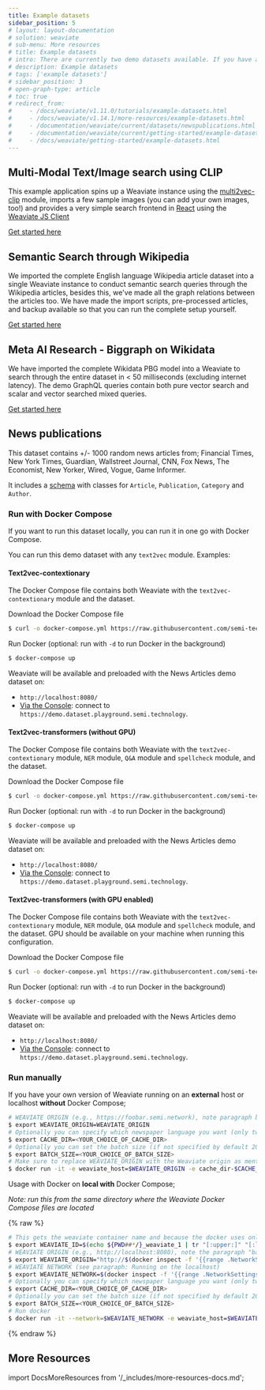 ```yaml
---
title: Example datasets
sidebar_position: 5
# layout: layout-documentation
# solution: weaviate
# sub-menu: More resources
# title: Example datasets
# intro: There are currently two demo datasets available. If you have a dataset you want to add, please contact us, we're happy to help you setting it up.
# description: Example datasets
# tags: ['example datasets']
# sidebar_position: 3
# open-graph-type: article
# toc: true
# redirect_from:
#     - /docs/weaviate/v1.11.0/tutorials/example-datasets.html
#     - /docs/weaviate/v1.14.1/more-resources/example-datasets.html
#     - /documentation/weaviate/current/datasets/newspublications.html
#     - /documentation/weaviate/current/getting-started/example-datasets.html
#     - /docs/weaviate/getting-started/example-datasets.html
---
```


## Multi-Modal Text/Image search using CLIP

This example application spins up a Weaviate instance using the
[multi2vec-clip](/docs/weaviate/modules/retriever-vectorizer-modules/multi2vec-clip.md)
module, imports a few sample images (you can add your own images, too!) and
provides a very simple search frontend in [React](https://reactjs.org/) using
the [Weaviate JS Client](/docs/weaviate/client-libraries/javascript.md)

[Get started here](https://github.com/semi-technologies/weaviate-examples/blob/main/clip-multi-modal-text-image-search/README.md)

## Semantic Search through Wikipedia

We imported the complete English language Wikipedia article dataset into a single Weaviate instance to conduct semantic search queries through the Wikipedia articles, besides this, we've made all the graph relations between the articles too. We have made the import scripts, pre-processed articles, and backup available so that you can run the complete setup yourself.

[Get started here](https://github.com/semi-technologies/semantic-search-through-Wikipedia-with-Weaviate)

## Meta AI Research - Biggraph on Wikidata

We have imported the complete Wikidata PBG model into a Weaviate to search through the entire dataset in < 50 milliseconds (excluding internet latency). The demo GraphQL queries contain both pure vector search and scalar and vector searched mixed queries.

[Get started here](https://github.com/semi-technologies/biggraph-wikidata-search-with-weaviate)

## News publications

This dataset contains +/- 1000 random news articles from; Financial Times, New York Times, Guardian, Wallstreet Journal, CNN, Fox News, The Economist, New Yorker, Wired, Vogue, Game Informer.

It includes a [schema](/docs/weaviate/guides/how-to-create-a-schema.md) with classes for `Article`, `Publication`, `Category` and `Author`. 

### Run with Docker Compose

If you want to run this dataset locally, you can run it in one go with Docker Compose.

You can run this demo dataset with any `text2vec` module. Examples:

#### Text2vec-contextionary

The Docker Compose file contains both Weaviate with the `text2vec-contextionary` module and the dataset.

Download the Docker Compose file

```bash
$ curl -o docker-compose.yml https://raw.githubusercontent.com/semi-technologies/weaviate-examples/main/weaviate-contextionary-newspublications/docker-compose.yaml
```

Run Docker (optional: run with `-d` to run Docker in the background)

```bash
$ docker-compose up
```

Weaviate will be available and preloaded with the News Articles demo dataset on:

- `http://localhost:8080/`
- [Via the Console](https://console.semi.technology): connect to `https://demo.dataset.playground.semi.technology`.

#### Text2vec-transformers (without GPU)

The Docker Compose file contains both Weaviate with the `text2vec-contextionary` module, `NER` module, `Q&A` module and `spellcheck` module, and the dataset.

Download the Docker Compose file

```bash
$ curl -o docker-compose.yml https://raw.githubusercontent.com/semi-technologies/weaviate-examples/main/weaviate-transformers-newspublications/docker-compose.yaml
```

Run Docker (optional: run with `-d` to run Docker in the background)

```bash
$ docker-compose up
```

Weaviate will be available and preloaded with the News Articles demo dataset on:

- `http://localhost:8080/`
- [Via the Console](https://console.semi.technology): connect to `https://demo.dataset.playground.semi.technology`.

#### Text2vec-transformers (with GPU enabled)

The Docker Compose file contains both Weaviate with the `text2vec-contextionary` module, `NER` module, `Q&A` module and `spellcheck` module, and the dataset. GPU should be available on your machine when running this configuration.

Download the Docker Compose file

```bash
$ curl -o docker-compose.yml https://raw.githubusercontent.com/semi-technologies/weaviate-examples/main/weaviate-transformers-newspublications/docker-compose-gpu.yaml
```

Run Docker (optional: run with `-d` to run Docker in the background)

```bash
$ docker-compose up
```

Weaviate will be available and preloaded with the News Articles demo dataset on:

- `http://localhost:8080/`
- [Via the Console](https://console.semi.technology): connect to `https://demo.dataset.playground.semi.technology`.

### Run manually

If you have your own version of Weaviate running on an **external** host or localhost **without** Docker Compose;

```bash
# WEAVIATE ORIGIN (e.g., https://foobar.semi.network), note paragraph basics for setting the local IP
$ export WEAVIATE_ORIGIN=WEAVIATE_ORIGIN
# Optionally you can specify which newspaper language you want (only two options `cache-en` or `cache-nl`, if not specified by default it is `cache-en` )
$ export CACHE_DIR=<YOUR_CHOICE_OF_CACHE_DIR>
# Optionally you can set the batch size (if not specified by default 200)
$ export BATCH_SIZE=<YOUR_CHOICE_OF_BATCH_SIZE>
# Make sure to replace WEAVIATE_ORIGIN with the Weaviate origin as mentioned in the basics above
$ docker run -it -e weaviate_host=$WEAVIATE_ORIGIN -e cache_dir-$CACHE_DIR -e batch_size=$BATCH_SIZE semitechnologies/weaviate-demo-newspublications:latest

```

Usage with Docker on **local with** Docker Compose;

_Note: run this from the same directory where the Weaviate Docker Compose files are located_

{% raw %}
```bash
# This gets the weaviate container name and because the docker uses only lowercase we need to do it too (Can be found manually if 'tr' does not work for you)
$ export WEAVIATE_ID=$(echo ${PWD##*/}_weaviate_1 | tr "[:upper:]" "[:lower:]")
# WEAVIATE ORIGIN (e.g., http://localhost:8080), note the paragraph "basics" for setting the local IP
$ export WEAVIATE_ORIGIN="http://$(docker inspect -f '{{range .NetworkSettings.Networks}}{{.IPAddress}}{{end}}' $WEAVIATE_ID):8080"
# WEAVIATE NETWORK (see paragraph: Running on the localhost)
$ export WEAVIATE_NETWORK=$(docker inspect -f '{{range .NetworkSettings.Networks}}{{.NetworkID}}{{end}}' $WEAVIATE_ID)
# Optionally you can specify which newspaper language you want (only two options `cache-en` or `cache-nl`, if not specified by default it is `cache-en` )
$ export CACHE_DIR=<YOUR_CHOICE_OF_CACHE_DIR>
# Optionally you can set the batch size (if not specified by default 200)
$ export BATCH_SIZE=<YOUR_CHOICE_OF_BATCH_SIZE>
# Run docker
$ docker run -it --network=$WEAVIATE_NETWORK -e weaviate_host=$WEAVIATE_ORIGIN -e cache_dir-$CACHE_DIR -e batch_size=$BATCH_SIZE  semitechnologies/weaviate-demo-newspublications:latest
```
{% endraw %}

## More Resources

import DocsMoreResources from '/_includes/more-resources-docs.md';

<DocsMoreResources />
